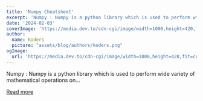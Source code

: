 ```yaml
---
title: 'Numpy Cheatsheet'
excerpt: 'Numpy : Numpy is a python library which is used to perform wide variety of mathematical operations on...'
date: '2024-02-03'
coverImage: 'https://media.dev.to/cdn-cgi/image/width=1000,height=420,fit=cover,gravity=auto,format=auto/https%3A%2F%2Fdev-to-uploads.s3.amazonaws.com%2Fuploads%2Farticles%2Fz1vdebjt40lgqzqma2kl.jpg'
author:
  name: Koders
  picture: "assets/blog/authors/koders.png"
ogImage:
  url: 'https://media.dev.to/cdn-cgi/image/width=1000,height=420,fit=cover,gravity=auto,format=auto/https%3A%2F%2Fdev-to-uploads.s3.amazonaws.com%2Fuploads%2Farticles%2Fz1vdebjt40lgqzqma2kl.jpg'
---
```


Numpy : Numpy is a python library which is used to perform wide variety of mathematical operations on...

[Read more](https://dev.to/jagroop2001/numpy-cheetsheet-168o)
